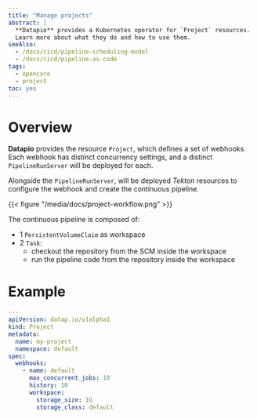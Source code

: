 ```yaml
---
title: "Manage projects"
abstract: |
  **Datapio** provides a Kubernetes operator for `Project` resources.
  Learn more about what they do and how to use them.
seeAlso:
  - /docs/cicd/pipeline-scheduling-model
  - /docs/cicd/pipeline-as-code
tags:
  - opencore
  - project
toc: yes
---
```


# Overview

**Datapio** provides the resource `Project`, which defines a set of webhooks. Each webhook has distinct
concurrency settings, and a distinct `PipelineRunServer` will be deployed for each.

Alongside the `PipelineRunServer`, will be deployed *Tekton* resources to configure the webhook and
create the continuous pipeline.

{{< figure "/media/docs/project-workflow.png" >}}

The continuous pipeline is composed of:

 - 1 `PersistentVolumeClaim` as workspace
 - 2 `Task`:
    - checkout the repository from the SCM inside the workspace
    - run the pipeline code from the repository inside the workspace

# Example

```yaml
---
apiVersion: datap.io/v1alpha1
kind: Project
metadata:
  name: my-project
  namespace: default
spec:
  webhooks:
    - name: default
      max_concurrent_jobs: 10
      history: 10
      workspace:
        storage_size: 1G
        storage_class: default
```
